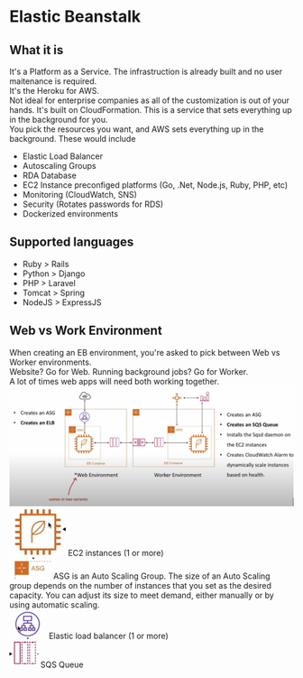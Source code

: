 # Elastic Beanstalk

## What it is
It's a Platform as a Service.  The infrastruction is already built and no user maitenance is required.    
It's the Heroku for AWS.    
Not ideal for enterprise companies as all of the customization is out of your hands.
It's built on CloudFormation. This is a service that sets everything up in the background for you.    
You pick the resources you want, and AWS sets everything up in the background. These would include
* Elastic Load Balancer
* Autoscaling Groups
* RDA Database
* EC2 Instance preconfiged platforms (Go, .Net, Node.js, Ruby, PHP, etc)
* Monitoring (CloudWatch, SNS)
* Security (Rotates passwords for RDS)
* Dockerized environments

## Supported languages
* Ruby > Rails
* Python > Django
* PHP > Laravel
* Tomcat > Spring
* NodeJS > ExpressJS

## Web vs Work Environment
When creating an EB environment, you're asked to pick between Web vs Worker environments.    
Website? Go for Web.  Running background jobs?  Go for Worker.    
A lot of times web apps will need both working together.
![web_v_workenvironment](/assets/img1.png)
![ec2_instance](/assets/ec2.png) EC2 instances (1 or more)     
![asg](/assets/asg.png) ASG is an Auto Scaling Group.  The size of an Auto Scaling group depends on the number of instances that you set as the desired capacity. You can adjust its size to meet demand, either manually or by using automatic scaling.   
![elastic_load_balancer](/assets/elb.png) Elastic load balancer (1 or more)   
![sqs](/assets/sqs.png) SQS Queue     

